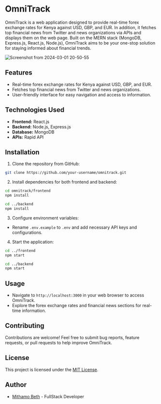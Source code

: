 # OmniTrack

OmniTrack is a web application designed to provide real-time forex exchange rates for Kenya against USD, GBP, and EUR. In addition, it fetches top financial news from Twitter and news organizations via APIs and displays them on the web page. Built on the MERN stack (MongoDB, Express.js, React.js, Node.js), OmniTrack aims to be your one-stop solution for staying informed about financial trends.

![Screenshot from 2024-03-01 20-50-55](https://github.com/Mythamor/OmniTrack/assets/113252977/09d3126b-dec0-4615-a9f5-457d4f82d368)

## Features

- Real-time forex exchange rates for Kenya against USD, GBP, and EUR.
- Fetches top financial news from Twitter and news organizations.
- User-friendly interface for easy navigation and access to information.

## Technologies Used

- **Frontend:** React.js
- **Backend:** Node.js, Express.js
- **Database:** MongoDB
- **APIs:** Rapid API

## Installation

1. Clone the repository from GitHub:

```bash
git clone https://github.com/your-username/omnitrack.git
```

2. Install dependencies for both frontend and backend:

```bash
cd omnitrack/frontend
npm install

cd ../backend
npm install
```

3. Configure environment variables:

- Rename `.env.example` to `.env` and add necessary API keys and configurations.

4. Start the application:

```bash
cd ../frontend
npm start

cd ../backend
npm start
```

## Usage

- Navigate to `http://localhost:3000` in your web browser to access OmniTrack.
- Explore the forex exchange rates and financial news sections for real-time information.

## Contributing

Contributions are welcome! Feel free to submit bug reports, feature requests, or pull requests to help improve OmniTrack.

## License

This project is licensed under the [MIT License](https://opensource.org/licenses/MIT).

## Author

- [Mithamo Beth](https://www.mithamo.tech) - FullStack Developer

